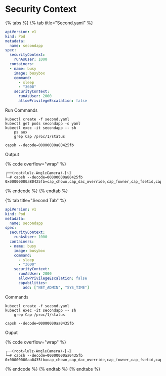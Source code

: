 # Security Context

{% tabs %}
{% tab title="Second.yaml" %}


```yaml
apiVersion: v1
kind: Pod
metadata:
  name: secondapp
spec:
  securityContext:
    runAsUser: 1000
  containers:
  - name: busy 
    image: busybox
    command:
      - sleep
      - "3600"
    securityContext:
      runAsUser: 2000
      allowPrivilegeEscalation: false
```

Run Commands

```
kubectl create -f second.yaml
kubectl get pods secondapp -o yaml
kubectl exec -it secondapp -- sh
    ps aux
    grep Cap /proc/1/status
    
capsh --decode=00000000a80425fb
```

Output

{% code overflow="wrap" %}
```
┌──(root💀lulz-AngleCamera)-[~]
└─# capsh --decode=00000000a80425fb
0x00000000a80425fb=cap_chown,cap_dac_override,cap_fowner,cap_fsetid,cap_kill,cap_setgid,cap_setuid,cap_setpcap,cap_net_bind_service,cap_net_raw,cap_sys_chroot,cap_mknod,cap_audit_write,cap_setfcap
```
{% endcode %}
{% endtab %}

{% tab title="Second Tab" %}


```yaml
apiVersion: v1
kind: Pod
metadata:
  name: secondapp
spec:
  securityContext:
    runAsUser: 1000
  containers:
  - name: busy 
    image: busybox
    command:
      - sleep
      - "3600"
    securityContext:
      runAsUser: 2000
      allowPrivilegeEscalation: false 
      capabilities:
        add: ["NET_ADMIN", "SYS_TIME"]
```

Commands

```
kubectl create -f second.yaml
kubectl exec -it secondapp -- sh
    grep Cap /proc/1/status
    
capsh --decode=00000000aa0435fb
```

Ouput

{% code overflow="wrap" %}
```
┌──(root💀lulz-AngleCamera)-[~]
└─# capsh --decode=00000000aa0435fb
0x00000000aa0435fb=cap_chown,cap_dac_override,cap_fowner,cap_fsetid,cap_kill,cap_setgid,cap_setuid,cap_setpcap,cap_net_bind_service,cap_net_admin,cap_net_raw,cap_sys_chroot,cap_sys_time,cap_mknod,cap_audit_write,cap_setfcap
```
{% endcode %}
{% endtab %}
{% endtabs %}
